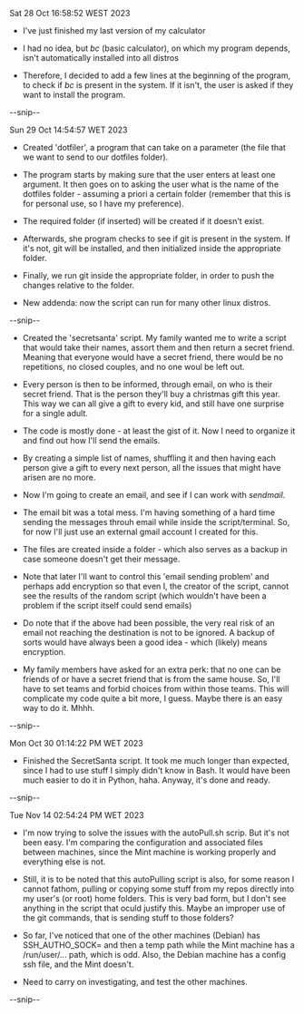 Sat 28 Oct 16:58:52 WEST 2023

- I've just finished my last version of my calculator

- I had no idea, but *bc* (basic calculator), on which my program depends,
isn't automatically installed into all distros

- Therefore, I decided to add a few lines at the beginning of the program,
to check if *bc* is present in the system. If it isn't, the user is asked
if they want to install the program.

--snip--

Sun 29 Oct 14:54:57 WET 2023

- Created 'dotfiler', a program that can take on a parameter (the file
that we want to send to our dotfiles folder).

- The program starts by making sure that the user enters at least one 
argument. It then goes on to asking the user what is the name of the
dotfiles folder - assuming a priori a certain folder (remember that this
is for personal use, so I have my preference).

- The required folder (if inserted) will be created if it doesn't exist.

- Afterwards, she program checks to see if git is present in the system.
  If it's not, git will be installed, and then initialized inside the
  appropriate folder.

- Finally, we run git inside the appropriate folder, in order to push the changes relative to the folder.

- New addenda: now the script can run for many other linux distros.

--snip--

- Created the 'secretsanta' script. My family wanted me to write a script that would take their names,
assort them and then return a secret friend. Meaning that everyone would have a secret friend, there would
be no repetitions, no closed couples, and no one woul be left out.

- Every person is then to be informed, through email, on who is their secret friend. That is the person
they'll buy a christmas gift this year. This way we can all give a gift to every kid, and still have one 
surprise for a single adult.

- The code is mostly done - at least the gist of it. Now I need to organize it and find out how I'll
send the emails.

- By creating a simple list of names, shuffling it and then having each person give a gift to every next 
person, all the issues that might have arisen are no more.

- Now I'm going to create an email, and see if I can work with *sendmail*.

- The email bit was a total mess. I'm having something of a hard time sending the messages throuh email
while inside the script/terminal. So, for now I'll just use an external gmail account I created for this.

- The files are created inside a folder - which also serves as a backup in case someone doesn't get their
message.

- Note that later I'll want to control this 'email sending problem' and perhaps add encryption so that
even I, the creator of the script, cannot see the results of the random script (which wouldn't have been
a problem if the script itself could send emails)

- Do note that if the above had been possible, the very real risk of an email not reaching the destination
is not to be ignored. A backup of sorts would have always been a good idea - which (likely) means
encryption.

- My family members have asked for an extra perk: that no one can be friends of or have a secret friend
that is from the same house. So, I'll have to set teams and forbid choices from within those teams.
This will complicate my code quite a bit more, I guess. Maybe there is an easy way to do it. Mhhh.

--snip--

Mon Oct 30 01:14:22 PM WET 2023

- Finished the SecretSanta script. It took me much longer than expected, since I had to use stuff I
simply didn't know in Bash. It would have been much easier to do it in Python, haha. 
Anyway, it's done and ready.

--snip--

Tue Nov 14 02:54:24 PM WET 2023

- I'm now trying to solve the issues with the autoPull.sh scrip. But it's not been easy. I'm comparing the
configuration and associated files between machines, since the Mint machine is working properly and
everything else is not.

- Still, it is to be noted that this autoPulling script is also, for some reason I cannot fathom, 
pulling or copying some stuff from my repos directly into my user's (or root) home folders. This is
very bad form, but I don't see anything in the script that oculd justify this. Maybe an improper use
of the git commands, that is sending stuff to those folders?

- So far, I've noticed that one of the other machines (Debian) has SSH_AUTHO_SOCK= and then a temp path
while the Mint machine has a /run/user/... path, which is odd. Also, the Debian machine has a config
ssh file, and the Mint doesn't.

- Need to carry on investigating, and test the other machines.

--snip--

